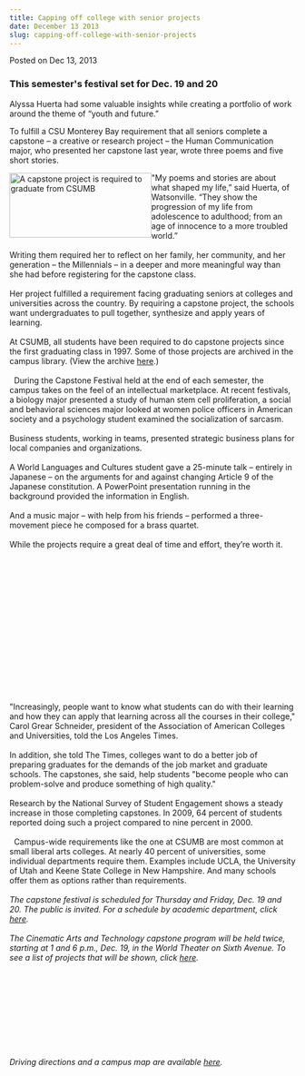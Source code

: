 ```yaml
---
title: Capping off college with senior projects
date: December 13 2013
slug: capping-off-college-with-senior-projects
---
```


 



<span class="date">Posted on Dec 13, 2013    </span>
<h3>This semester&apos;s festival set for Dec. 19 and 20</h3>
<p>Alyssa Huerta had some valuable insights while creating a
portfolio of work around the theme of &#x201C;youth and future.&#x201D;</p>
<p>To fulfill a CSU Monterey Bay requirement that all seniors
complete a capstone &#x2013; a creative or research project &#x2013; the Human
Communication major, who presented her capstone last year, wrote
three poems and five short stories.</p>
<p><img alt="A capstone project is required to graduate from CSUMB" src="https://news.csumb.edu/sites/default/files/65/attachments/news/images/seniorcapstone.jpg" style="float:left; width:250px; height:114px">&quot;My poems and
stories are about what shaped my life,&#x201D; said Huerta, of
Watsonville. &#x201C;They show the progression of my life from adolescence
to adulthood; from an age of innocence to a more troubled
world.&#x201D;<br>
<br>
Writing them required her to reflect on her family, her community,
and her generation &#x2013; the Millennials &#x2013; in a deeper and more
meaningful way than she had before registering for the capstone
class.<br>
<br>
Her project fulfilled a requirement facing graduating seniors at
colleges and universities across the country. By requiring a
capstone project, the schools want undergraduates to pull together,
synthesize and apply years of learning.&#x2028;&#x2028;<br>
<br>
At CSUMB, all students have been required to do capstone projects
since the first graduating class in 1997. Some of those projects
are archived in the campus library. (View the archive <a href="https://capstone.csumb.edu/" rel="nofollow">here</a>.)<br>
<br>
&#x2028;&#x2028;During the Capstone Festival held at the end of each semester,
the campus takes on the feel of an intellectual marketplace. At
recent festivals, a biology major presented a study of human stem
cell proliferation, a social and behavioral sciences major looked
at women police officers in American society and a psychology
student examined the socialization of sarcasm.&#x2028;&#x2028;<br>
<br>
Business students, working in teams, presented strategic business
plans for local companies and organizations.&#x2028;&#x2028;<br>
<br>
A World Languages and Cultures student gave a 25-minute talk &#x2013;
entirely in Japanese &#x2013; on the arguments for and against changing
Article 9 of the Japanese constitution. A PowerPoint presentation
running in the background provided the information in
English.<br>
<br>
And a music major &#x2013; with help from his friends &#x2013; performed a
three-movement piece he composed for a brass quartet.&#x2028;&#x2028;<br>
<br>
While the projects require a great deal of time and effort, they&#x2019;re
worth it.</br></br></br></br></br></br></br></br></br></br></br></br></br></br></br></br></img></p>
<p>&quot;Increasingly, people want to know what students can do with
their learning and how they can apply that learning across all the
courses in their college,&quot; Carol Grear Schneider, president of the
Association of American Colleges and Universities, told the Los
Angeles Times.<br>
<br>
In addition, she told The Times, colleges want to do a better job
of preparing graduates for the demands of the job market and
graduate schools. The capstones, she said, help students &quot;become
people who can problem-solve and produce something of high
quality.&quot;&#x2028;&#x2028;<br>
<br>
Research by the National Survey of Student Engagement shows a
steady increase in those completing capstones. In 2009, 64 percent
of students reported doing such a project compared to nine percent
in 2000.<br>
<br>
&#x2028;&#x2028;Campus-wide requirements like the one at CSUMB are most common at
small liberal arts colleges. At nearly 40 percent of universities,
some individual departments require them. Examples include UCLA,
the University of Utah and Keene State College in New Hampshire.
And many schools offer them as options rather than
requirements.&#x2028;&#x2028;<br>
<br>
<em>The capstone festival is scheduled for Thursday and Friday,
Dec. 19 and 20. The public is invited. For a schedule by academic
department, click <a href="https://capstonefestival.csumb.edu/" rel="nofollow">here</a>.&#x2028;&#x2028;<br>
<br>
The Cinematic Arts and Technology capstone program will be held
twice, starting at 1 and 6 p.m., Dec. 19, in the World Theater on
Sixth Avenue. To see a list of projects that will be shown, click
<a href="https://tat.csumb.edu/fall-2013" rel="nofollow">here</a>.</br></br></em></br></br></br></br></br></br></br></br></p>
<p><em>Driving directions and a campus map are available <a href="https://csumb.edu/map" rel="nofollow">here</a>.<br>
&#xA0;</br></em></p>





```
